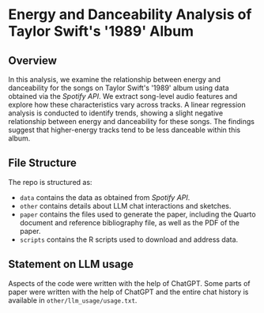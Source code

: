 # Energy and Danceability Analysis of Taylor Swift's '1989' Album

## Overview

In this analysis, we examine the relationship between energy and danceability for the songs on Taylor Swift's '1989' album using data obtained via the *Spotify API*. We extract song-level audio features and explore how these characteristics vary across tracks. A linear regression analysis is conducted to identify trends, showing a slight negative relationship between energy and danceability for these songs. The findings suggest that higher-energy tracks tend to be less danceable within this album.


## File Structure

The repo is structured as:

-   `data` contains the data as obtained from *Spotify API*.
-   `other` contains details about LLM chat interactions and sketches.
-   `paper` contains the files used to generate the paper, including the Quarto document and reference bibliography file, as well as the PDF of the paper. 
-   `scripts` contains the R scripts used to download and address data.

## Statement on LLM usage

Aspects of the code were written with the help of ChatGPT. Some parts of paper were written with the help of ChatGPT and the entire chat history is available in `other/llm_usage/usage.txt`.

